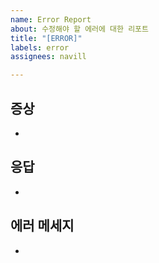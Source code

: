 ```yaml
---
name: Error Report
about: 수정해야 할 에러에 대한 리포트
title: "[ERROR]"
labels: error
assignees: navill

---
```


## 증상
-

## 응답
-

## 에러 메세지
-
